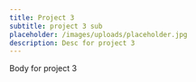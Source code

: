 ```yaml
---
title: Project 3
subtitle: project 3 sub
placeholder: /images/uploads/placeholder.jpg
description: Desc for project 3
---
```

Body for project 3
